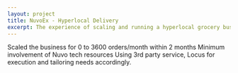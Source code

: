 ```yaml
---
layout: project
title: NuvoEx - Hyperlocal Delivery
excerpt: The experience of scaling and running a hyperlocal grocery business at 40K orders/day led to exploring possibility of giving "Hyperlocal Delivery as a Service".
---
```


Scaled the business for 0 to 3600 orders/month within 2 months
Minimum involvement of Nuvo tech resources
Using 3rd party service, Locus for execution and tailoring needs accordingly.